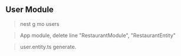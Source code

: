 ## User Module

> nest g mo users <br />

> App module, delete line "RestaurantModule", "RestaurantEntity"

> user.entity.ts generate.

